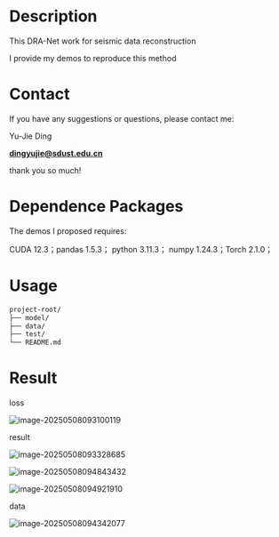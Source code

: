 # Description

This DRA-Net work for seismic data reconstruction

I provide my demos to reproduce this method

# Contact

If you have any suggestions or questions, please contact me:

Yu-Jie Ding

**dingyujie@sdust.edu.cn**

thank you so much!

# Dependence Packages

The demos I proposed requires:

CUDA 12.3；pandas 1.5.3； python 3.11.3； numpy 1.24.3；Torch 2.1.0；

# Usage

```markdown
project-root/
├── model/   
├── data/   
├── test/
└── README.md  
```

# Result

loss 

![image-20250508093100119](C:\Users\ding\AppData\Roaming\Typora\typora-user-images\image-20250508093100119.png)

result

![image-20250508093328685](C:\Users\ding\AppData\Roaming\Typora\typora-user-images\image-20250508093328685.png)

![image-20250508094843432](C:\Users\ding\AppData\Roaming\Typora\typora-user-images\image-20250508094843432.png)

![image-20250508094921910](C:\Users\ding\AppData\Roaming\Typora\typora-user-images\image-20250508094921910.png)





data

![image-20250508094342077](C:\Users\ding\AppData\Roaming\Typora\typora-user-images\image-20250508094342077.png)
